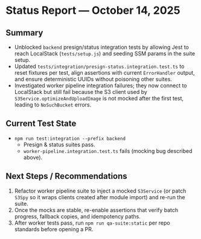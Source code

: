# Status Report — October 14, 2025

## Summary
- Unblocked `backend` presign/status integration tests by allowing Jest to reach LocalStack (`tests/setup.js`) and seeding SSM params in the suite setup.
- Updated `tests/integration/presign-status.integration.test.ts` to reset fixtures per test, align assertions with current `ErrorHandler` output, and ensure deterministic UUIDs without poisoning other suites.
- Investigated worker pipeline integration failures; they now connect to LocalStack but still fail because the S3 client used by `S3Service.optimizeAndUploadImage` is not mocked after the first test, leading to `NoSuchBucket` errors.

## Current Test State
- `npm run test:integration --prefix backend`
  - Presign & status suites pass.
  - `worker-pipeline.integration.test.ts` fails (mocking bug described above).

## Next Steps / Recommendations
1. Refactor worker pipeline suite to inject a mocked `S3Service` (or patch `S3Spy` so it wraps clients created after module import) and re-run the suite.
2. Once the mocks are stable, re-enable assertions that verify batch progress, fallback copies, and idempotency paths.
3. After worker tests pass, run `npm run qa-suite:static` per repo standards before opening a PR.

